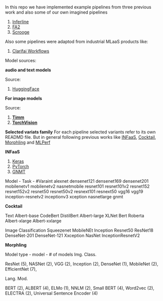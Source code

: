 In this repo we have implemented example pipelines from three previous work and also some of our own imagined pipelines
1. [Inferline](https://dl.acm.org/doi/pdf/10.1145/3419111.3421285)
2. [FA2](https://ieeexplore.ieee.org/document/9804606)
3. [Scrooge](https://dl.acm.org/doi/10.1145/3472883.3486993)

Also some pipelines were adaptod from industrial MLaaS products like:
1. [Clarifai Workflows](https://clarifai.com/clarifai/main/workflows)

Model sources:

**audio and text models**

Source:
1. [HuggingFace](https://huggingface.co/)

**For image models**

Source:
1. [**Timm**](https://github.com/rwightman/pytorch-image-models)
2. [**TorchVision**](https://github.com/pytorch/vision)

**Selected variats family**
For each pipeline selected variants refer to its own READMD file. But in general following previous works like [INFaaS](), [Cocktail](), [Morphling]() and [MLPerf]()

**INFaaS**

1. [Keras](https://keras.io/api/applications/)
2. [PyTorch](https://pytorch.org/hub/research-models)
3. [GNMT](https://github.com/NVIDIA/DeepLearningExamples/tree/master/PyTorch/Translation/GNMT)

Model - Task - #Varaint
alexnet
densenet121
densenet169
densenet201
mobilenetv1
mobilenetv2
nasnetmobile
resnet101
resnet101v2
resnet152
resnet152v2
resnet50
resnet50v2
resnext101
resnext50
vgg16
vgg19
inception-resnetv2
inceptionv3
xception
nasnetlarge
gnmt

**Cocktail**

Text
Albert-base
CodeBert
DistilBert
Albert-large
XLNet
Bert
Roberta
Albert-xlarge
Albert-xxlarge

Image Classification
Squeezenet
MobileNEt
Inception
Resnet50
ResNet18
DenseNet-201
DenseNet-121
Xxception
NasNet
InceptionResnetV2

**Morphling**

Model type - model - # of models
Img. Class.

ResNet (5), NASNet (2), VGG (2), Inception (2),
DenseNet (1), MobileNet (2), EfficientNet (7),

Lang. Mod.

BERT (2), ALBERT (4), ELMo (1), NNLM (2),
Small BERT (4), Word2vec (2), ELECTRA (2),
Universal Sentence Encoder (4)
